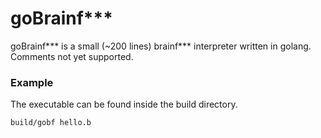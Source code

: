 # goBrainf***
goBrainf*** is a small (~200 lines) brainf*** interpreter written in golang. Comments not yet supported.

### Example
The executable can be found inside the build directory.
```sh
build/gobf hello.b
```